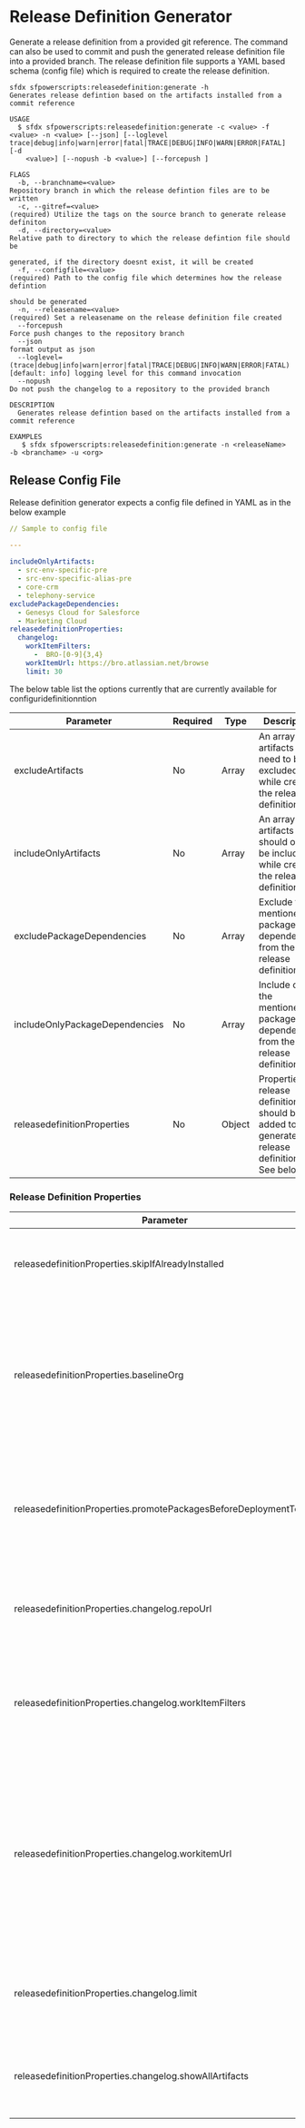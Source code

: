 # Release Definition Generator

Generate a release definition from a provided git reference. The command can also be used to commit and push the generated release definition file into a provided branch. The release definition file supports a YAML based schema (config file) which is required to create the release definition.

```
sfdx sfpowerscripts:releasedefinition:generate -h
Generates release defintion based on the artifacts installed from a commit reference

USAGE
  $ sfdx sfpowerscripts:releasedefinition:generate -c <value> -f <value> -n <value> [--json] [--loglevel trace|debug|info|warn|error|fatal|TRACE|DEBUG|INFO|WARN|ERROR|FATAL] [-d
    <value>] [--nopush -b <value>] [--forcepush ]

FLAGS
  -b, --branchname=<value>                                                          Repository branch in which the release defintion files are to be written
  -c, --gitref=<value>                                                              (required) Utilize the tags on the source branch to generate release definiton
  -d, --directory=<value>                                                           Relative path to directory to which the release defintion file should be
                                                                                    generated, if the directory doesnt exist, it will be created
  -f, --configfile=<value>                                                          (required) Path to the config file which determines how the release defintion
                                                                                    should be generated
  -n, --releasename=<value>                                                         (required) Set a releasename on the release definition file created
  --forcepush                                                                       Force push changes to the repository branch
  --json                                                                            format output as json
  --loglevel=(trace|debug|info|warn|error|fatal|TRACE|DEBUG|INFO|WARN|ERROR|FATAL)  [default: info] logging level for this command invocation
  --nopush                                                                          Do not push the changelog to a repository to the provided branch

DESCRIPTION
  Generates release defintion based on the artifacts installed from a commit reference

EXAMPLES
   $ sfdx sfpowerscripts:releasedefinition:generate -n <releaseName>  -b <branchame> -u <org>
```

## Release Config File

Release definition generator expects a config file defined in YAML as in the below example

```yaml
// Sample to config file

---
​
includeOnlyArtifacts:
  - src-env-specific-pre
  - src-env-specific-alias-pre
  - core-crm
  - telephony-service
excludePackageDependencies:
  - Genesys Cloud for Salesforce
  - Marketing Cloud
releasedefinitionProperties:
  changelog:
    workItemFilters:
      -  BRO-[0-9]{3,4}
    workItemUrl: https://bro.atlassian.net/browse
    limit: 30

```

The below table list the options currently that are currently available for configuridefinitionntion

| Parameter                      | Required | Type   | Description                                                                                          |
| ------------------------------ | -------- | ------ | ---------------------------------------------------------------------------------------------------- |
| excludeArtifacts               | No       | Array  | An array of artifacts that need to be excluded while creating the release definition                 |
| includeOnlyArtifacts           | No       | Array  | An array of artifacts that should only be included while creating the release definition             |
| excludePackageDependencies     | No       | Array  | Exclude the mentioned package dependencies from the release definition                               |
| includeOnlyPackageDependencies | No       | Array  | Include only the mentioned package dependencies from the release definition                          |
| releasedefinitionProperties    | No       | Object | Properties of release definition that should be added to the generated release definition. See below |

### Release Definition Properties

| Parameter                                                        | Required | Type    | Description                                                                                                                                                    |
| ---------------------------------------------------------------- | -------- | ------- | -------------------------------------------------------------------------------------------------------------------------------------------------------------- |
| releasedefinitionProperties.skipIfAlreadyInstalled               | No       | boolean | Skip installation of artifact if it's already installed in target org                                                                                          |
| releasedefinitionProperties.baselineOrg                          | No       | string  | The org used to decide whether to to skip installation of an artifact. Defaults to the target org when not provided                                            |
| releasedefinitionProperties.promotePackagesBeforeDeploymentToOrg | No       | string  | Promote packages before they are installed into an org that matches alias of the org                                                                           |
| releasedefinitionProperties.changelog.repoUrl                    | No       | Prop    | The URL of the version control system to push changelog files                                                                                                  |
| releasedefinitionProperties.changelog.workItemFilters            | No       | Prop    | An array of regular expression used to identify work items in your commit messages                                                                             |
| releasedefinitionProperties.changelog.workitemUrl                | No       | Prop    | The generic URL of work items, to which to append work item codes. Allows easy redirection to user stories by clicking on the work-item link in the changelog. |
| releasedefinitionProperties.changelog.limit                      | No       | Prop    | Limit the number of releases to display in the changelog markdown                                                                                              |
| releasedefinitionProperties.changelog.showAllArtifacts           | No       | Prop    | Whether to show artifacts that haven't changed between releases                                                                                                |

##
